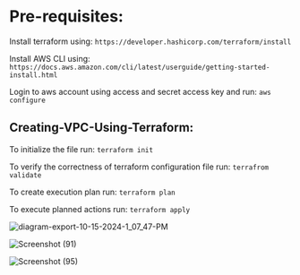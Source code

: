 # Pre-requisites: 

Install terraform using: `https://developer.hashicorp.com/terraform/install`

Install AWS CLI using: `https://docs.aws.amazon.com/cli/latest/userguide/getting-started-install.html`

Login to aws account using access and secret access key and run: `aws configure`

## Creating-VPC-Using-Terraform:

To initialize the file run: `terraform init`

To verify the correctness of terraform configuration file run: `terrafrom validate`

To create execution plan run: `terraform plan`

To execute planned actions run: `terraform apply`

![diagram-export-10-15-2024-1_07_47-PM](https://github.com/user-attachments/assets/b043a372-88fd-47d7-b18d-4319c37fa9d9)

![Screenshot (91)](https://github.com/user-attachments/assets/2999320d-b75f-451d-b489-67fd7e2eb004)

![Screenshot (95)](https://github.com/user-attachments/assets/4cbdbf1e-a9bf-4819-924a-3c701fd402ca)
